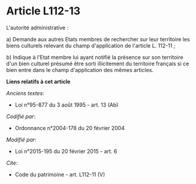 # Article L112-13

L'autorité administrative : 

a) Demande aux autres Etats membres de rechercher sur leur territoire les biens culturels relevant du champ d'application de
l'article L. 112-11 ; 

b) Indique à l'Etat membre lui ayant notifié la présence sur son territoire d'un bien culturel présumé être sorti
illicitement du territoire français si ce bien entre dans le champ d'application des mêmes articles.

**Liens relatifs à cet article**

_Anciens textes_:

  - Loi n°95-877 du 3 août 1995 - art. 13 (Ab)

_Codifié par_:

  - Ordonnance n°2004-178 du 20 février 2004

_Modifié par_:

  - Loi n°2015-195 du 20 février 2015 - art. 6

_Cite_:

  - Code du patrimoine - art. L112-11 (V)
